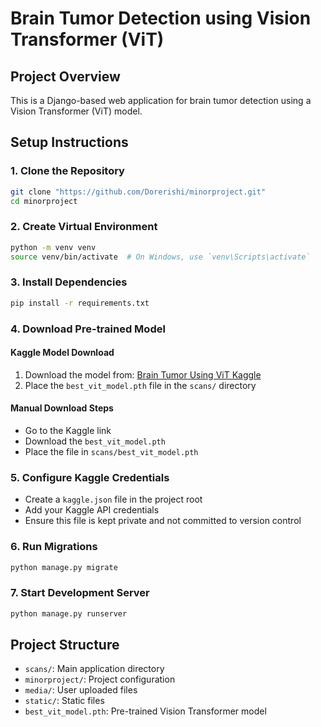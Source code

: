 # Brain Tumor Detection using Vision Transformer (ViT)

## Project Overview

This is a Django-based web application for brain tumor detection using a Vision Transformer (ViT) model.

## Setup Instructions

### 1. Clone the Repository

```bash
git clone "https://github.com/Dorerishi/minorproject.git"
cd minorproject
```

### 2. Create Virtual Environment

```bash
python -m venv venv
source venv/bin/activate  # On Windows, use `venv\Scripts\activate`
```

### 3. Install Dependencies

```bash
pip install -r requirements.txt
```

### 4. Download Pre-trained Model

#### Kaggle Model Download

1. Download the model from: [Brain Tumor Using ViT Kaggle](https://www.kaggle.com/code/hri0123/brain-tumor-using-vit/output)
2. Place the `best_vit_model.pth` file in the `scans/` directory

#### Manual Download Steps

- Go to the Kaggle link
- Download the `best_vit_model.pth`
- Place the file in `scans/best_vit_model.pth`

### 5. Configure Kaggle Credentials

- Create a `kaggle.json` file in the project root
- Add your Kaggle API credentials
- Ensure this file is kept private and not committed to version control

### 6. Run Migrations

```bash
python manage.py migrate
```

### 7. Start Development Server

```bash
python manage.py runserver
```

## Project Structure

- `scans/`: Main application directory
- `minorproject/`: Project configuration
- `media/`: User uploaded files
- `static/`: Static files
- `best_vit_model.pth`: Pre-trained Vision Transformer model
